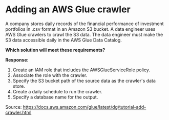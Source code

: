 # Adding an AWS Glue crawler

A company stores daily records of the financial performance of investment portfolios in .csv format in an Amazon S3 bucket. A data engineer uses AWS Glue crawlers to crawl the S3 data.
The data engineer must make the S3 data accessible daily in the AWS Glue Data Catalog.

**Which solution will meet these requirements?**

**Response:**

1. Create an IAM role that includes the AWSGlueServiceRole policy.
2. Associate the role with the crawler.
3. Specify the S3 bucket path of the source data as the crawler's data store.
4. Create a daily schedule to run the crawler.
5. Specify a database name for the output.


Source: https://docs.aws.amazon.com/glue/latest/dg/tutorial-add-crawler.html
